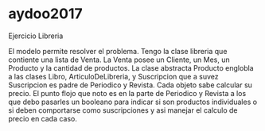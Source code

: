 # aydoo2017
Ejercicio Libreria

El modelo permite resolver el problema.
Tengo la clase libreria que contiente una lista de Venta. La Venta posee un Cliente, 
un Mes, un Producto y la cantidad de productos.
La clase abstracta Producto englobla a las clases Libro, ArticuloDeLibreria,
y Suscripcion que a suvez Suscripcion es padre de Periodico y Revista. Cada objeto
sabe calcular su precio.
El punto flojo que noto es en la parte de Periodico y Revista a los que debo pasarles
un booleano  para indicar si son productos individuales o si deben comportarse como suscripciones
y asi manejar el calculo de precio en cada caso.

